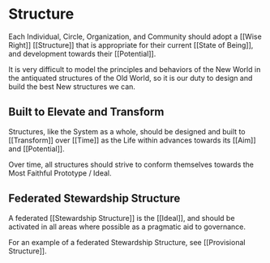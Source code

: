 # Structure
Each Individual, Circle, Organization, and Community should adopt a [[Wise Right]] [[Structure]] that is appropriate for their current [[State of Being]], and development towards their [[Potential]].  

It is very difficult to model the principles and behaviors of the New World in the antiquated structures of the Old World, so it is our duty to design and build the best New structures we can. 

## Built to Elevate and Transform 

Structures, like the System as a whole, should be designed and built to [[Transform]] over [[Time]] as the Life within advances towards its [[Aim]] and [[Potential]].  

Over time, all structures should strive to conform themselves towards the Most Faithful Prototype / Ideal. 

## Federated Stewardship Structure 

A federated [[Stewardship Structure]] is the [[Ideal]], and should be activated in all areas where possible as a pragmatic aid to governance. 

For an example of a federated Stewardship Structure, see [[Provisional Structure]].  